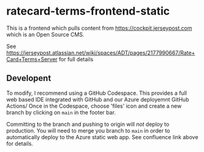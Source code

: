 # ratecard-terms-frontend-static

This is a frontend which pulls content from https://cockpit.jerseypost.com which is an Open Source CMS.

See https://jerseypost.atlassian.net/wiki/spaces/ADT/pages/2177990667/Rate+Card+Terms+Server for full details

## Developent

To modify, I recommend using a GitHub Codespace. This provides a full web based IDE integrated with GitHub and our Azure deployemnt GitHub Actions/ Once in the Codespace, choose 'files' icon and create a new branch by clicking on `main` in the footer bar.

Committing to the branch and pushing to origin will *not* deploy to production.
You will need to merge you branch to `main` in order to automatically deploy to the Azure static web app.
See confluence link above for details.